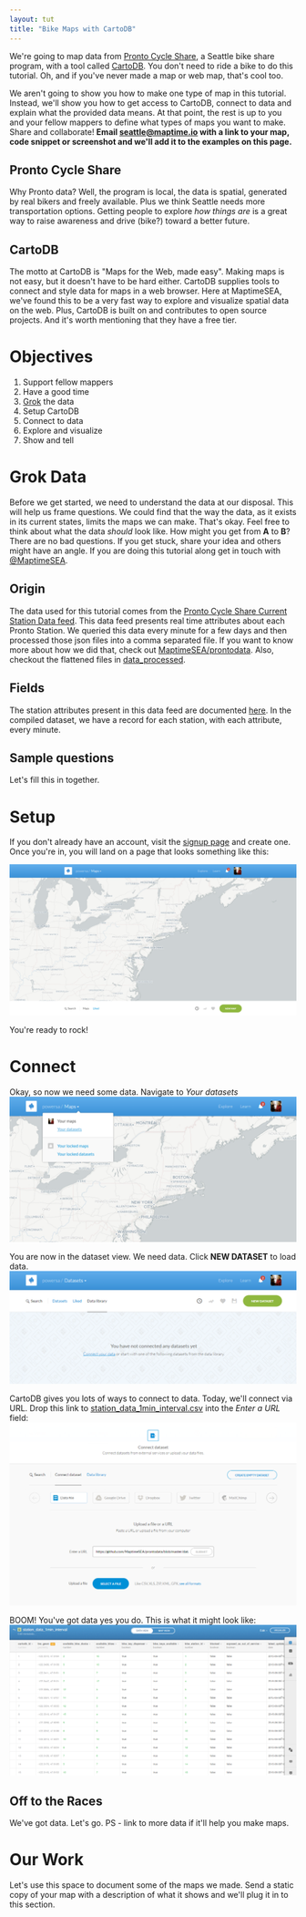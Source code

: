 ```yaml
---
layout: tut
title: "Bike Maps with CartoDB"
---
```


We're going to map data from [Pronto Cycle Share](https://www.prontocycleshare.com/), a Seattle bike share program, with a tool called [CartoDB](https://cartodb.com/). You don't need to ride a bike to do this tutorial. Oh, and if you've never made a map or web map, that's cool too.

We aren't going to show you how to make one type of map in this tutorial. Instead, we'll show you how to get access to CartoDB, connect to data and explain what the provided data means. At that point, the rest is up to you and your fellow mappers to define what types of maps you want to make. Share and collaborate! **Email seattle@maptime.io with a link to your map, code snippet or screenshot and we'll add it to the examples on this page.**

## Pronto Cycle Share
Why Pronto data? Well, the program is local, the data is spatial, generated by real bikers and freely available. Plus we think Seattle needs more transportation options. Getting people to explore _how things are_ is a great way to raise awareness and drive (bike?) toward a better future.

## CartoDB
The motto at CartoDB is "Maps for the Web, made easy". Making maps is not easy, but it doesn't have to be hard either. CartoDB supplies tools to connect and style data for maps in a web browser. Here at MaptimeSEA, we've found this to be a very fast way to explore and visualize spatial data on the web. Plus, CartoDB is built on and contributes to open source projects. And it's worth mentioning that they have a free tier.

# Objectives
1. Support fellow mappers
2. Have a good time
3. [Grok](http://en.wikipedia.org/wiki/Grok) the data
4. Setup CartoDB
5. Connect to data
6. Explore and visualize
7. Show and tell

# Grok Data
Before we get started, we need to understand the data at our disposal. This will help us frame questions. We could find that the way the data, as it exists in its current states, limits the maps we can make. That's okay. Feel free to think about what the data *should* look like. How might you get from **A** to **B**? There are no bad questions. If you get stuck, share your idea and others might have an angle. If you are doing this tutorial along get in touch with [@MaptimeSEA](https://twitter.com/MaptimeSEA).

## Origin
The data used for this tutorial comes from the [Pronto Cycle Share Current Station Data feed](https://www.prontocycleshare.com/resources#data). This data feed presents real time attributes about each Pronto Station. We queried this data every minute for a few days and then processed those json files into a comma separated file. If you want to know more about how we did that, check out [MaptimeSEA/prontodata](https://github.com/MaptimeSEA/prontodata). Also, checkout the flattened files in [data_processed](https://github.com/MaptimeSEA/prontodata/tree/master/data_processed).

## Fields
The station attributes present in this data feed are documented [here](https://www.prontocycleshare.com/assets/pdf/JSON.pdf). In the compiled dataset, we have a record for each station, with each attribute, every minute.

## Sample questions
Let's fill this in together.

# Setup
If you don't already have an account, visit the [signup page](https://cartodb.com/signup) and create one. Once you're in, you will land on a page that looks something like this:

![Dashboard](/img/tut_carto_01.png)

You're ready to rock!

# Connect
Okay, so now we need some data. Navigate to *Your datasets*
![Navigate](/img/tut_carto_02.png)

You are now in the dataset view. We need data. Click **NEW DATASET** to load data.
![Datasets](/img/tut_carto_03.png)

CartoDB gives you lots of ways to connect to data. Today, we'll connect via URL. Drop this link to [station_data_1min_interval.csv](https://github.com/MaptimeSEA/prontodata/blob/master/data_processed/station_data_1min_interval.csv) into the *Enter a URL* field:
![connect](/img/tut_carto_04.png)

BOOM! You've got data yes you do. This is what it might look like:
![datain](/img/tut_carto_05.png)

## Off to the Races
We've got data. Let's go. PS - link to more data if it'll help you make maps.

# Our Work
Let's use this space to document some of the maps we made. Send a static copy of your map with a description of what it shows and we'll plug it in to this section.
